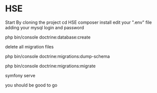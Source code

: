 # HSE

Start By cloning the project
cd HSE
composer install
edit your ".env" file adding your mysql login and password


php bin/console doctrine:database:create

delete all migration files

php bin/console doctrine:migrations:dump-schema

php bin/console doctrine:migrations:migrate

symfony serve

you should be good to go

